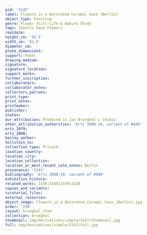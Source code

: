 ```yaml
---
pid: '3147'
label: Flowers in a Decorated Ceramic Vase (Berlin)
object_type: Painting
genre: Flower Still-Life & Nature Study
tags: Insects Vase Flowers
realdate: 
height_cm: '92.5'
width_cm: '81.5'
diameter_cm: 
plate_dimensions: 
support: Panel
drawing_medium: 
signature: 
signature_location: 
support_marks: 
further_inscription: 
collaborators: 
collaborator_notes: 
collectors_patrons: 
print_type: 
print_notes: 
printmaker: 
publisher: 
states: 
our_attribution: Produced in Jan Brueghel's Studio
other_attribution_authorities: 'Ertz 2008-10, variant of #449'
ertz_1979: 
ertz_2008: 
bailey_walker: 
hollstein_no: 
collection_type: Private
location_country: 
location_city: 
location_collection: 
location_or_most_recent_sale_notes: Berlin
provenance: '5143'
bibliography: 'Ertz 2008-10, variant of #449'
exhibition_history: 
related_works: 3146|3148|3149|3150
copies_and_variants: 
curatorial_files: 
external_resources: 
object_image: Flowers_in_a_Decorated_Ceramic_Vase_(Berlin).jpg
order: '239'
layout: brueghel_item
collection: brueghel
thumbnail: img/derivatives/simple/3147/thumbnail.jpg
full: img/derivatives/simple/3147/full.jpg
---
```

